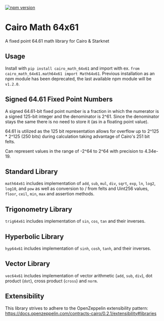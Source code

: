 [![npm version](https://badge.fury.io/js/@influenceth%2Fcairo-math-64x61.svg)](https://badge.fury.io/js/@influenceth%2Fcairo-math-64x61)

# Cairo Math 64x61

A fixed point 64.61 math library for Cairo & Starknet

## Usage ##
Install with `pip install cairo_math_64x61` and import with ex. `from cairo_math_64x61.math64x61 import Math64x61`. Previous installation as an npm module has been deprecated, the last available npm module will be `v1.2.0`.

## Signed 64.61 Fixed Point Numbers ##
A signed 64.61-bit fixed point number is a fraction in which the numerator is a signed 125-bit integer and the denominator is 2^61. Since the denominator stays the same there is no need to store it (as in a floating point value).

64.61 is utilized as the 125 bit representation allows for overflow up to 2^125 * 2^125 (250 bits) during calculation taking advantage of Cairo's 251 bit felts.

Can represent values in the range of -2^64 to 2^64 with precision to 4.34e-19.

## Standard Library ##
`math64x61` includes implementation of `add`, `sub`, `mul`, `div`, `sqrt`, `exp`, `ln`, `log2`, `log10`, and `pow` as well as conversion to / from felts and Uint256 values, `floor`, `ceil`, `min`, `max` and assertion methods.

## Trigonometry Library ##
`trig64x61` includes implementation of `sin`, `cos`, `tan` and their inverses.

## Hyperbolic Library ##
`hyp64x61` includes implementation of `sinh`, `cosh`, `tanh`, and their inverses.

## Vector Library ##
`vec64x61` includes implementation of vector arithmetic (`add`, `sub`, `div`), dot product (`dot`), cross product (`cross`) and `norm`.

## Extensibility ##
This library strives to adhere to the OpenZeppelin extensibility pattern: https://docs.openzeppelin.com/contracts-cairo/0.2.1/extensibility#libraries
